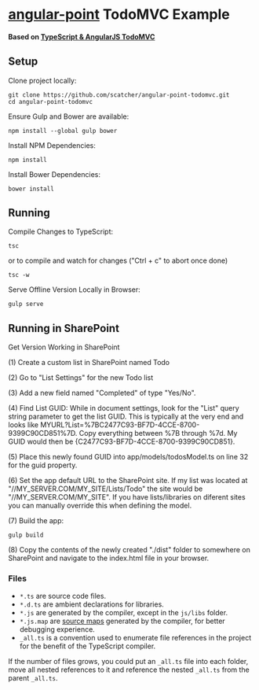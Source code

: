 # [angular-point](https://github.com/scatcher/angular-point) TodoMVC Example 
#### Based on [TypeScript & AngularJS TodoMVC](http://todomvc.com/examples/typescript-angular/#/)


## Setup

Clone project locally:

    git clone https://github.com/scatcher/angular-point-todomvc.git
    cd angular-point-todomvc
    
Ensure Gulp and Bower are available:

    npm install --global gulp bower
    
    
Install NPM Dependencies:

    npm install
    
Install Bower Dependencies:

    bower install

## Running

    
Compile Changes to TypeScript:

    tsc
    
or to compile and watch for changes ("Ctrl + c" to abort once done)
    
    tsc -w

Serve Offline Version Locally in Browser:

    gulp serve
    
    
## Running in SharePoint

Get Version Working in SharePoint

(1) Create a custom list in SharePoint named Todo

(2) Go to "List Settings" for the new Todo list

(3) Add a new field named "Completed" of type "Yes/No".

(4) Find List GUID: While in document settings, look for the "List" query string parameter to get the list GUID.  This is typically at 
the very end and looks like MYURL?List=%7BC2477C93-BF7D-4CCE-8700-9399C90CD851%7D.  Copy everything between %7B 
through %7d.  My GUID would then be {C2477C93-BF7D-4CCE-8700-9399C90CD851}.

(5) Place this newly found GUID into app/models/todosModel.ts on line 32 for the guid property.

(6) Set the app default URL to the SharePoint site.  If my list was located at "//MY_SERVER.COM/MY_SITE/Lists/Todo" the 
site would be "//MY_SERVER.COM/MY_SITE".  If you have lists/libraries on diferent sites you can manually override
this when defining the model.

(7) Build the app:

    gulp build

(8) Copy the contents of the newly created "./dist" folder to somewhere on SharePoint and
navigate to the index.html file in your browser.

### Files

* `*.ts` are source code files.
* `*.d.ts` are ambient declarations for libraries.
* `*.js` are generated by the compiler, except in the `js/libs` folder.
* `*.js.map` are [source maps](http://www.html5rocks.com/en/tutorials/developertools/sourcemaps/) generated by the compiler, for better debugging experience.
* `_all.ts` is a convention used to enumerate file references in the project for the benefit of the TypeScript compiler.

If the number of files grows, you could put an `_all.ts` file into each folder, move all nested references to it and reference the nested `_all.ts` from the parent `_all.ts`.
